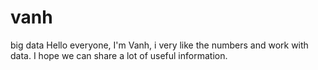 # vanh
big data
Hello everyone, I'm Vanh, i very like the numbers and work with data.
I hope we can share a lot of useful information.
